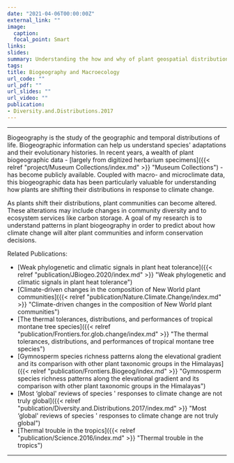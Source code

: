 ```yaml
---
date: "2021-04-06T00:00:00Z"
external_link: ""
image:
  caption: 
  focal_point: Smart
links:
slides: 
summary: Understanding the how and why of plant geospatial distributions.
tags:
title: Biogeography and Macroecology
url_code: ""
url_pdf: ""
url_slides: ""
url_video: ""
publication: 
- Diversity.and.Distributions.2017
---
```



---
Biogeography is the study of the geographic and temporal distributions of life. Biogeographic information can help us understand species' adaptations and their evolutionary histories. In recent years, a wealth of plant biogeographic data - [largely from digitized herbarium specimens]({{< relref "project/Museum Collections/index.md" >}} "Museum Collections") - has become publicly available. Coupled with macro- and microclimate data, this biogeographic data has been particularly valuable for understanding how plants are shifting their distributions in response to climate change. 

As plants shift their distributions, plant communities can become altered. These alterations may include changes in community diversity and to ecosystem services like carbon storage. A goal of my research is to understand patterns in plant biogeography in order to predict about how climate change will alter plant communities and inform conservation decisions. 

Related Publications: <br>

* [Weak phylogenetic and climatic signals in plant heat tolerance]({{< relref "publication/JBiogeo.2020/index.md" >}} "Weak phylogenetic and climatic signals in plant heat tolerance")<br>
* [Climate-driven changes in the composition of New World plant communities]({{< relref "publication/Nature.Climate.Change/index.md" >}} "Climate-driven changes in the composition of New World plant communities")<br>
* [The thermal tolerances, distributions, and performances of tropical montane tree species]({{< relref "publication/Frontiers.for.glob.change/index.md" >}} "The thermal tolerances, distributions, and performances of tropical montane tree species")<br>
* [Gymnosperm species richness patterns along the elevational gradient and its comparison with other plant taxonomic groups in the Himalayas]({{< relref "publication/Frontiers.Biogeog/index.md" >}} "Gymnosperm species richness patterns along the elevational gradient and its comparison with other plant taxonomic groups in the Himalayas")<br>
* [Most ‘global' reviews of species ' responses to climate change are not truly global]({{< relref "publication/Diversity.and.Distributions.2017/index.md" >}} "Most ‘global' reviews of species ' responses to climate change are not truly global")<br>
* [Thermal trouble in the tropics]({{< relref "publication/Science.2016/index.md" >}} "Thermal trouble in the tropics")<br>

---
